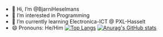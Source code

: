- 👋 Hi, I’m @BjarniHeselmans
- 👀 I’m interested in Programming
- 🌱 I’m currently learning Electronica-ICT @ PXL-Hasselt
- 😄 Pronouns: He/Him
[![Top Langs](https://github-readme-stats.vercel.app/api/top-langs/?username=BjarniHeselmans)](https://github.com/BjarniHeselmans/github-readme-stats)
[![Anurag's GitHub stats](https://github-readme-stats.vercel.app/api?username=BjarniHeselmans&show_icons=true&theme=dark#gh-dark-mode-only)](https://github.com/BjarniHeselmans/github-readme-stats)
